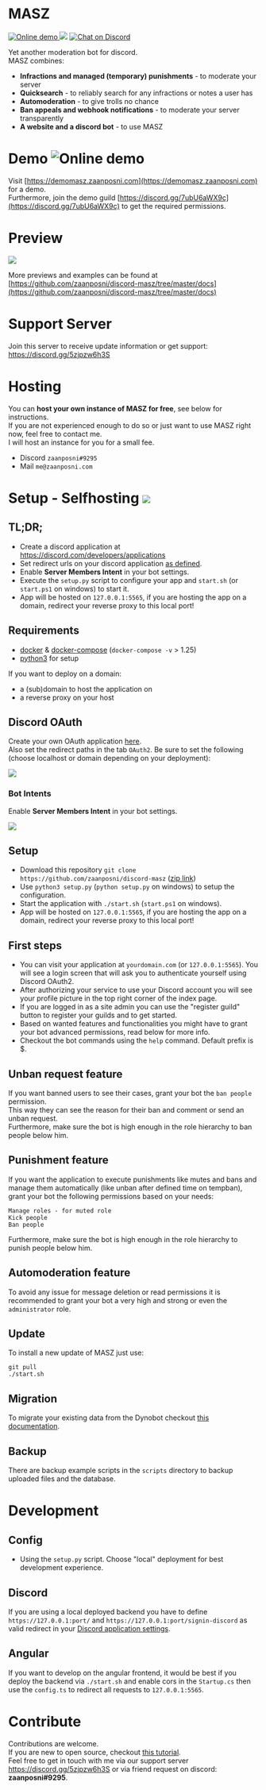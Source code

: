 <h1>MASZ</h1>

<p>
  <a href="https://demomasz.zaanposni.com">
      <img src="https://img.shields.io/badge/demo-online-%234c1"
          alt="Online demo">
  </a>
  <img src="https://img.shields.io/badge/using-docker-blue">
  <a href="https://discord.gg/5zjpzw6h3S">
      <img src="https://img.shields.io/discord/779262870016884756?logo=discord"
          alt="Chat on Discord">
  </a>
</p>

Yet another moderation bot for discord.<br/>
MASZ combines:<br/>
- **Infractions and managed (temporary) punishments** - to moderate your server
- **Quicksearch** - to reliably search for any infractions or notes a user has
- **Automoderation** - to give trolls no chance
- **Ban appeals and webhook notifications** - to moderate your server transparently
- **A website and a discord bot** - to use MASZ

# Demo <img src="https://img.shields.io/badge/demo-online-%234c1" alt="Online demo">

Visit [https://demomasz.zaanposni.com](https://demomasz.zaanposni.com) for a demo.<br/>
Furthermore, join the demo guild [https://discord.gg/7ubU6aWX9c](https://discord.gg/7ubU6aWX9c) to get the required permissions.

# Preview

![](/docs/dashboard.png)

More previews and examples can be found at [https://github.com/zaanposni/discord-masz/tree/master/docs](https://github.com/zaanposni/discord-masz/tree/master/docs)

# Support Server

Join this server to receive update information or get support: https://discord.gg/5zjpzw6h3S

# Hosting

You can **host your own instance of MASZ for free**, see below for instructions. <br/>
If you are not experienced enough to do so or just want to use MASZ right now, feel free to contact me. <br/>
I will host an instance for you for a small fee. <br/>
- Discord `zaanposni#9295`
- Mail `me@zaanposni.com`

# Setup - Selfhosting <img src="https://img.shields.io/badge/using-docker-blue">

## TL;DR;

- Create a discord application at https://discord.com/developers/applications
- Set redirect urls on your discord application [as defined](https://github.com/zaanposni/discord-masz#discord-oauth).
- Enable **Server Members Intent** in your bot settings. 
- Execute the `setup.py` script to configure your app and `start.sh` (or `start.ps1` on windows) to start it.
- App will be hosted on `127.0.0.1:5565`, if you are hosting the app on a domain, redirect your reverse proxy to this local port!

## Requirements 

- [docker](https://docs.docker.com/engine/install/ubuntu/) & [docker-compose](https://docs.docker.com/compose/) (`docker-compose -v` > 1.25)
- [python3](https://www.python.org/) for setup

If you want to deploy on a domain:

- a (sub)domain to host the application on
- a reverse proxy on your host

## Discord OAuth

Create your own OAuth application [here](https://discord.com/developers/applications). <br/>
Also set the redirect paths in the tab `OAuth2`. Be sure to set the following (choose localhost or domain depending on your deployment):

<img src="/docs/redirects.png"/>

### Bot Intents

Enable **Server Members Intent** in your bot settings.

<img src="/docs/intents.png"/>

## Setup

- Download this repository `git clone https://github.com/zaanposni/discord-masz` ([zip link](https://codeload.github.com/zaanposni/discord-masz/zip/master))
- Use `python3 setup.py` (`python setup.py` on windows) to setup the configuration.
- Start the application with `./start.sh` (`start.ps1` on windows).
- App will be hosted on `127.0.0.1:5565`, if you are hosting the app on a domain, redirect your reverse proxy to this local port!

## First steps

- You can visit your application at `yourdomain.com` (or `127.0.0.1:5565`). You will see a login screen that will ask you to authenticate yourself using Discord OAuth2.
- After authorizing your service to use your Discord account you will see your profile picture in the top right corner of the index page.
- If you are logged in as a site admin you can use the "register guild" button to register your guilds and to get started.
- Based on wanted features and functionalities you might have to grant your bot advanced permissions, read below for more info.
- Checkout the bot commands using the `help` command. Default prefix is $.

## Unban request feature

If you want banned users to see their cases, grant your bot the `ban people` permission. <br/>
This way they can see the reason for their ban and comment or send an unban request. <br/>
Furthermore, make sure the bot is high enough in the role hierarchy to ban people below him.

## Punishment feature

If you want the application to execute punishments like mutes and bans and manage them automatically (like unban after defined time on tempban), grant your bot the following permissions based on your needs:

```
Manage roles - for muted role
Kick people
Ban people
```

Furthermore, make sure the bot is high enough in the role hierarchy to punish people below him.

## Automoderation feature

To avoid any issue for message deletion or read permissions it is recommended to grant your bot a very high and strong or even the `administrator` role.

## Update

To install a new update of MASZ just use:
```
git pull
./start.sh
```

## Migration

To migrate your existing data from the Dynobot checkout [this documentation](scripts#migrate-from-dynobot-to-masz).

## Backup

There are backup example scripts in the `scripts` directory to backup uploaded files and the database.

# Development

## Config

- Using the `setup.py` script. Choose "local" deployment for best development experience.

## Discord

If you are using a local deployed backend you have to define `https://127.0.0.1:port/` and `https://127.0.0.1:port/signin-discord` as valid redirect in your [Discord application settings](https://discord.com/developers/applications).

## Angular

If you want to develop on the angular frontend, it would be best if you deploy the backend via `./start.sh` and enable cors in the `Startup.cs` then use the `config.ts` to redirect all requests to `127.0.0.1:5565`.

# Contribute

Contributions are welcome. <br/>
If you are new to open source, checkout [this tutorial](https://github.com/firstcontributions/first-contributions). <br/>
Feel free to get in touch with me via our support server https://discord.gg/5zjpzw6h3S or via friend request on discord: **zaanposni#9295**.
